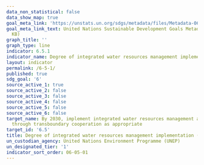 ```yaml
---
data_non_statistical: false
data_show_map: true
goal_meta_link: 'https://unstats.un.org/sdgs/metadata/files/Metadata-06-05-01.pdf '
goal_meta_link_text: United Nations Sustainable Development Goals Metadata (PDF 410
  KB)
graph_title: ''
graph_type: line
indicator: 6.5.1
indicator_name: Degree of integrated water resources management implementation (0-100)
layout: indicator
permalink: /6-5-1/
published: true
sdg_goal: '6'
source_active_1: true
source_active_2: false
source_active_3: false
source_active_4: false
source_active_5: false
source_active_6: false
target_name: By 2030, implement integrated water resources management at all levels, including
  through transboundary cooperation as appropriate
target_id: '6.5'
title: Degree of integrated water resources management implementation (0-100)
un_custodian_agency: United Nations Environment Programme (UNEP)
un_designated_tier: '1'
indicator_sort_order: 06-05-01
---
```

